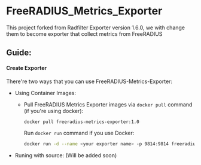 # FreeRADIUS_Metrics_Exporter

This project forked from Radfilter Exporter version 1.6.0, we with change them to become exporter that collect metrics from FreeRADIUS

## Guide:
#### Create Exporter
There're two ways that you can use FreeRADIUS-Metrics-Exporter:
* Using Container Images:
  - Pull FreeRADIUS Metrics Exporter images via `docker pull` command (if you're using docker):

    ``` bash
    docker pull freeradius-metrics-exporter:1.0
    ```

    Run `docker run` command if you use Docker:

    ``` bash
    docker run -d --name <your exporter name> -p 9814:9814 freeradius-metrics-exporter:<version>
    ```

* Runing with source: (Will be added soon)

